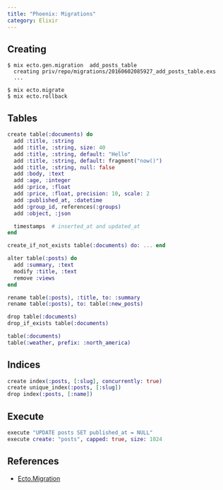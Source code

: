 ```yaml
---
title: "Phoenix: Migrations"
category: Elixir
---
```


## Creating

```
$ mix ecto.gen.migration  add_posts_table
  creating priv/repo/migrations/20160602085927_add_posts_table.exs
  ...

$ mix ecto.migrate
$ mix ecto.rollback
```


## Tables

```elixir
create table(:documents) do
  add :title, :string
  add :title, :string, size: 40
  add :title, :string, default: "Hello"
  add :title, :string, default: fragment("now()")
  add :title, :string, null: false
  add :body, :text
  add :age, :integer
  add :price, :float
  add :price, :float, precision: 10, scale: 2
  add :published_at, :datetime
  add :group_id, references(:groups)
  add :object, :json

  timestamps  # inserted_at and updated_at
end

create_if_not_exists table(:documents) do: ... end
```

```elixir
alter table(:posts) do
  add :summary, :text
  modify :title, :text
  remove :views
end
```

```elixir
rename table(:posts), :title, to: :summary
rename table(:posts), to: table(:new_posts)
```

```elixir
drop table(:documents)
drop_if_exists table(:documents)

table(:documents)
table(:weather, prefix: :north_america)
```

## Indices

```elixir
create index(:posts, [:slug], concurrently: true)
create unique_index(:posts, [:slug])
drop index(:posts, [:name])
```

## Execute

```elixir
execute "UPDATE posts SET published_at = NULL"
execute create: "posts", capped: true, size: 1024
```

## References

* [Ecto.Migration](http://devdocs.io/phoenix/ecto/ecto.migration)
